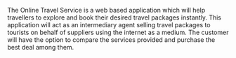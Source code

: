 The Online Travel Service is a web based application which will help travellers to explore and book
their desired travel packages instantly. This application will act as an intermediary agent selling
travel packages to tourists on behalf of suppliers using the internet as a medium. The customer will
have the option to compare the services provided and purchase the best deal among them.